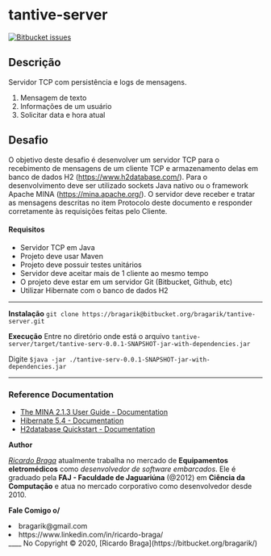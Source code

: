 # tantive-server
[![Bitbucket issues](https://img.shields.io/bitbucket/issues-raw/bragarik/tantive-server?style=plastic)](https://bitbucket.org/bragarik/tantive-server/issues/)

## Descrição

Servidor TCP com persistência e logs de mensagens.
1. Mensagem de texto
2. Informações de um usuário
3. Solicitar data e hora atual
 
## Desafio

O objetivo deste desafio é desenvolver um servidor TCP para o recebimento de mensagens de um cliente TCP e armazenamento delas em banco de dados H2 (https://www.h2database.com/). Para o desenvolvimento deve ser utilizado sockets Java nativo ou o framework Apache MINA (https://mina.apache.org/). O servidor deve receber e tratar as mensagens descritas no item Protocolo deste documento e responder corretamente às requisições feitas pelo Cliente.

#### Requisitos
- Servidor TCP em Java
- Projeto deve usar Maven
- Projeto deve possuir testes unitários
- Servidor deve aceitar mais de 1 cliente ao mesmo tempo
- O projeto deve estar em um servidor Git (Bitbucket, Github, etc)
- Utilizar Hibernate com o banco de dados H2

---

**Instalação**
`git clone https://bragarik@bitbucket.org/bragarik/tantive-server.git`

**Execução**
Entre no diretório onde está o arquivo `tantive-server/target/tantive-serv-0.0.1-SNAPSHOT-jar-with-dependencies.jar`

Digite `$java -jar ./tantive-serv-0.0.1-SNAPSHOT-jar-with-dependencies.jar`

---

### Reference Documentation
* [The MINA 2.1.3 User Guide - Documentation](http://mina.apache.org/mina-project/documentation.html)
* [Hibernate 5.4 - Documentation](https://hibernate.org/orm/documentation/5.4/)
* [H2database Quickstart - Documentation](https://www.h2database.com/html/quickstart.html)

**Author**
<p><i><u>Ricardo Braga</u></i> atualmente trabalha no mercado de <b>Equipamentos eletromédicos</b> como <i>desenvolvedor de software embarcados</i>. Ele é graduado pela <b>FAJ - Faculdade de Jaguariúna</b> (@2012) em <b>Ciência da Computação</b> e atua no mercado corporativo como desenvolvedor desde 2010.
</p>

**Fale Comigo o/**
<li>bragarik@gmail.com</li>
<li>https://www.linkedin.com/in/ricardo-braga/<https://www.linkedin.com/in/ricardo-braga/></li>
____
No Copyright © 2020, [Ricardo Braga](https://bitbucket.org/bragarik/)